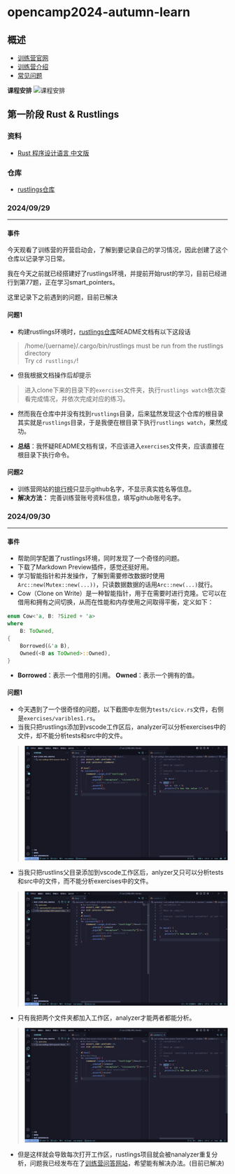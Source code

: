 # opencamp2024-autumn-learn 
## 概述
- [训练营官网](https://opencamp.cn/os2edu/camp/2024fall)
- [训练营介绍](https://github.com/LearningOS)
- [常见问题](https://opencamp.cn/os2edu/bbs/1382)

**课程安排**
![课程安排](https://ssl.cdn.maodouketang.com/FjHMtSlM-PwPAX6ttHeElzZwe07E)

## 第一阶段 Rust & Rustlings
### 资料
- [Rust 程序设计语言 中文版](https://rustwiki.org/zh-CN/book/title-page.html)
### 仓库
- [rustlings仓库][rustlings]

[rustlings]:https://github.com/LearningOS/rust-rustlings-2024-autumn-Cloud-Snow

### 2024/09/29
---
#### 事件
今天观看了训练营的开营启动会，了解到要记录自己的学习情况，因此创建了这个仓库以记录学习日常。

我在今天之前就已经搭建好了rustlings环境，并提前开始rust的学习，目前已经进行到第77题，正在学习smart_pointers。

这里记录下之前遇到的问题，目前已解决

#### 问题1
- 构建rustlings环境时，[rustlings仓库][rustlings]README文档有以下这段话
> /home/{uername}/.cargo/bin/rustlings must be run from the rustlings directory<br>
Try `cd rustlings/`!

- 但我根据文档操作后却提示
> 进入clone下来的目录下的`exercises`文件夹，执行`rustlings watch`依次查看完成情况，并依次完成对应的练习。

- 然而我在仓库中并没有找到`rustlings`目录，后来猛然发现这个仓库的根目录其实就是`rustlings`目录，于是我便在根目录下执行`rustlings watch`，果然成功。

- **总结**：我怀疑README文档有误，不应该进入`exercises`文件夹，应该直接在根目录下执行命令。

#### 问题2
- 训练营网站的[排行榜](https://opencamp.cn/os2edu/camp/2024fall/stage/1?tab=rank)只显示github名字，不显示真实姓名等信息。
- **解决方法：** 完善训练营账号资料信息，填写github账号名字。

### 2024/09/30
---
#### 事件
- 帮助同学配置了rustlings环境，同时发现了一个奇怪的问题。
- 下载了Markdown Preview插件，感觉还挺好用。
- 学习智能指针和并发操作，了解到需要修改数据时使用`Arc::new(Mutex::new(...))`，只读数据数据的话用`Arc::new(...)`就行。
- Cow（Clone on Write）是一种智能指针，用于在需要时进行克隆。它可以在借用和拥有之间切换，从而在性能和内存使用之间取得平衡，定义如下：
``` rust
enum Cow<'a, B: ?Sized + 'a>
where
    B: ToOwned,
{
    Borrowed(&'a B),
    Owned(<B as ToOwned>::Owned),
}
```
- **Borrowed**：表示一个借用的引用。
**Owned**：表示一个拥有的值。


#### 问题1
- 今天遇到了一个很奇怪的问题，以下截图中左侧为`tests/cicv.rs`文件，右侧是`exercises/varibles1.rs`。
- 当我只把rustlings添加到vscode工作区后，analyzer可以分析exercises中的文件，却不能分析tests和src中的文件。
> ![0930-1](src/2024_09_30/1.png)
- 当我只把rustlins父目录添加到vscode工作区后，anlyzer又只可以分析tests和src中的文件，而不能分析exercises中的文件。
> ![0930-2](src/2024_09_30/2.png)
- 只有我把两个文件夹都加入工作区，analyzer才能两者都能分析。
> ![0930-2](src/2024_09_30/3.png)
- 但是这样就会导致每次打开工作区，rustlings项目就会被nanalyzer重复分析，问题我已经发布在了[训练营问答网站](https://opencamp.cn/os2edu/bbs/1385)，希望能有解决办法。(目前已解决)
